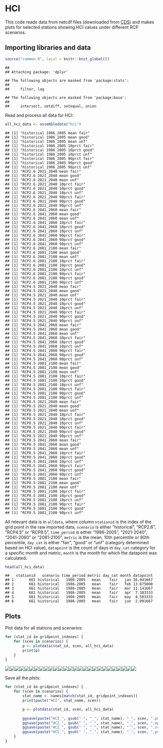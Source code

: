 HCI
================

This code reads data from netcdf files (downloaded from
[CDS](https://cds.climate.copernicus.eu/cdsapp#!/dataset/sis-tourism-climate-suitability-indicators?tab=overview))
and makes plots for selected stations showing HCI values under different
RCP scenarios.

## Importing libraries and data

``` r
source("common.R", local = knitr::knit_global())
```

    ## 
    ## Attaching package: 'dplyr'

    ## The following objects are masked from 'package:stats':
    ## 
    ##     filter, lag

    ## The following objects are masked from 'package:base':
    ## 
    ##     intersect, setdiff, setequal, union

Read and process all data for HCI:

``` r
all_hci_data <- assembledata("hci")
```

    ## [1] "historical 1986_2005 mean fair"
    ## [1] "historical 1986_2005 mean good"
    ## [1] "historical 1986_2005 mean unf"
    ## [1] "historical 1986_2005 10prct fair"
    ## [1] "historical 1986_2005 10prct good"
    ## [1] "historical 1986_2005 10prct unf"
    ## [1] "historical 1986_2005 90prct fair"
    ## [1] "historical 1986_2005 90prct good"
    ## [1] "historical 1986_2005 90prct unf"
    ## [1] "RCP2.6 2021_2040 mean fair"
    ## [1] "RCP2.6 2021_2040 mean good"
    ## [1] "RCP2.6 2021_2040 mean unf"
    ## [1] "RCP2.6 2021_2040 10prct fair"
    ## [1] "RCP2.6 2021_2040 10prct good"
    ## [1] "RCP2.6 2021_2040 10prct unf"
    ## [1] "RCP2.6 2021_2040 90prct fair"
    ## [1] "RCP2.6 2021_2040 90prct good"
    ## [1] "RCP2.6 2021_2040 90prct unf"
    ## [1] "RCP2.6 2041_2060 mean fair"
    ## [1] "RCP2.6 2041_2060 mean good"
    ## [1] "RCP2.6 2041_2060 mean unf"
    ## [1] "RCP2.6 2041_2060 10prct fair"
    ## [1] "RCP2.6 2041_2060 10prct good"
    ## [1] "RCP2.6 2041_2060 10prct unf"
    ## [1] "RCP2.6 2041_2060 90prct fair"
    ## [1] "RCP2.6 2041_2060 90prct good"
    ## [1] "RCP2.6 2041_2060 90prct unf"
    ## [1] "RCP2.6 2081_2100 mean fair"
    ## [1] "RCP2.6 2081_2100 mean good"
    ## [1] "RCP2.6 2081_2100 mean unf"
    ## [1] "RCP2.6 2081_2100 10prct fair"
    ## [1] "RCP2.6 2081_2100 10prct good"
    ## [1] "RCP2.6 2081_2100 10prct unf"
    ## [1] "RCP2.6 2081_2100 90prct fair"
    ## [1] "RCP2.6 2081_2100 90prct good"
    ## [1] "RCP2.6 2081_2100 90prct unf"
    ## [1] "RCP4.5 2021_2040 mean fair"
    ## [1] "RCP4.5 2021_2040 mean good"
    ## [1] "RCP4.5 2021_2040 mean unf"
    ## [1] "RCP4.5 2021_2040 10prct fair"
    ## [1] "RCP4.5 2021_2040 10prct good"
    ## [1] "RCP4.5 2021_2040 10prct unf"
    ## [1] "RCP4.5 2021_2040 90prct fair"
    ## [1] "RCP4.5 2021_2040 90prct good"
    ## [1] "RCP4.5 2021_2040 90prct unf"
    ## [1] "RCP4.5 2041_2060 mean fair"
    ## [1] "RCP4.5 2041_2060 mean good"
    ## [1] "RCP4.5 2041_2060 mean unf"
    ## [1] "RCP4.5 2041_2060 10prct fair"
    ## [1] "RCP4.5 2041_2060 10prct good"
    ## [1] "RCP4.5 2041_2060 10prct unf"
    ## [1] "RCP4.5 2041_2060 90prct fair"
    ## [1] "RCP4.5 2041_2060 90prct good"
    ## [1] "RCP4.5 2041_2060 90prct unf"
    ## [1] "RCP4.5 2081_2100 mean fair"
    ## [1] "RCP4.5 2081_2100 mean good"
    ## [1] "RCP4.5 2081_2100 mean unf"
    ## [1] "RCP4.5 2081_2100 10prct fair"
    ## [1] "RCP4.5 2081_2100 10prct good"
    ## [1] "RCP4.5 2081_2100 10prct unf"
    ## [1] "RCP4.5 2081_2100 90prct fair"
    ## [1] "RCP4.5 2081_2100 90prct good"
    ## [1] "RCP4.5 2081_2100 90prct unf"
    ## [1] "RCP8.5 2021_2040 mean fair"
    ## [1] "RCP8.5 2021_2040 mean good"
    ## [1] "RCP8.5 2021_2040 mean unf"
    ## [1] "RCP8.5 2021_2040 10prct fair"
    ## [1] "RCP8.5 2021_2040 10prct good"
    ## [1] "RCP8.5 2021_2040 10prct unf"
    ## [1] "RCP8.5 2021_2040 90prct fair"
    ## [1] "RCP8.5 2021_2040 90prct good"
    ## [1] "RCP8.5 2021_2040 90prct unf"
    ## [1] "RCP8.5 2041_2060 mean fair"
    ## [1] "RCP8.5 2041_2060 mean good"
    ## [1] "RCP8.5 2041_2060 mean unf"
    ## [1] "RCP8.5 2041_2060 10prct fair"
    ## [1] "RCP8.5 2041_2060 10prct good"
    ## [1] "RCP8.5 2041_2060 10prct unf"
    ## [1] "RCP8.5 2041_2060 90prct fair"
    ## [1] "RCP8.5 2041_2060 90prct good"
    ## [1] "RCP8.5 2041_2060 90prct unf"
    ## [1] "RCP8.5 2081_2100 mean fair"
    ## [1] "RCP8.5 2081_2100 mean good"
    ## [1] "RCP8.5 2081_2100 mean unf"
    ## [1] "RCP8.5 2081_2100 10prct fair"
    ## [1] "RCP8.5 2081_2100 10prct good"
    ## [1] "RCP8.5 2081_2100 10prct unf"
    ## [1] "RCP8.5 2081_2100 90prct fair"
    ## [1] "RCP8.5 2081_2100 90prct good"
    ## [1] "RCP8.5 2081_2100 90prct unf"

All relevant data is in `alldata`, where column `stationid` is the index
of the grid point in the raw imported data, `scenario` is either
“historical”, “RCP2.6”, “RCP4.5” or “RCP8.5”, `time_period` is either
“1986-2005”, “2021-2040”, “2041-2060” or “2081-2100”, `metric` is the
mean, 10th percentile or 90th percentile, `day_cat` is either “fair”,
“good” or “unf” (category determined based on HCI value), `datapoint` is
the count of days in `day_cat` category for a specific month and metric,
`month` is the month for which the datapoint was calculated.

``` r
head(all_hci_data)
```

    ##   stationid   scenario time_period metric day_cat month datapoint
    ## 1       661 historical   1986-2005   mean    fair   jan 16.941667
    ## 2       661 historical   1986-2005   mean    fair   feb 13.875000
    ## 3       661 historical   1986-2005   mean    fair   mar 11.141667
    ## 4       661 historical   1986-2005   mean    fair   apr  7.383333
    ## 5       661 historical   1986-2005   mean    fair   may  4.583333
    ## 6       661 historical   1986-2005   mean    fair   jun  2.091667

## Plots

Plot data for all stations and scenarios:

``` r
for (stat_id in gridpoint_indexes) {
    for (scen in scenarios) {
        p <- plotdata(stat_id, scen, all_hci_data)
        print(p)
    }
}
```

![](HCI_files/figure-gfm/unnamed-chunk-4-1.svg)<!-- -->![](HCI_files/figure-gfm/unnamed-chunk-4-2.svg)<!-- -->![](HCI_files/figure-gfm/unnamed-chunk-4-3.svg)<!-- -->![](HCI_files/figure-gfm/unnamed-chunk-4-4.svg)<!-- -->![](HCI_files/figure-gfm/unnamed-chunk-4-5.svg)<!-- -->![](HCI_files/figure-gfm/unnamed-chunk-4-6.svg)<!-- -->![](HCI_files/figure-gfm/unnamed-chunk-4-7.svg)<!-- -->![](HCI_files/figure-gfm/unnamed-chunk-4-8.svg)<!-- -->![](HCI_files/figure-gfm/unnamed-chunk-4-9.svg)<!-- -->![](HCI_files/figure-gfm/unnamed-chunk-4-10.svg)<!-- -->![](HCI_files/figure-gfm/unnamed-chunk-4-11.svg)<!-- -->![](HCI_files/figure-gfm/unnamed-chunk-4-12.svg)<!-- -->![](HCI_files/figure-gfm/unnamed-chunk-4-13.svg)<!-- -->![](HCI_files/figure-gfm/unnamed-chunk-4-14.svg)<!-- -->![](HCI_files/figure-gfm/unnamed-chunk-4-15.svg)<!-- -->![](HCI_files/figure-gfm/unnamed-chunk-4-16.svg)<!-- -->![](HCI_files/figure-gfm/unnamed-chunk-4-17.svg)<!-- -->![](HCI_files/figure-gfm/unnamed-chunk-4-18.svg)<!-- -->![](HCI_files/figure-gfm/unnamed-chunk-4-19.svg)<!-- -->![](HCI_files/figure-gfm/unnamed-chunk-4-20.svg)<!-- -->![](HCI_files/figure-gfm/unnamed-chunk-4-21.svg)<!-- -->![](HCI_files/figure-gfm/unnamed-chunk-4-22.svg)<!-- -->![](HCI_files/figure-gfm/unnamed-chunk-4-23.svg)<!-- -->![](HCI_files/figure-gfm/unnamed-chunk-4-24.svg)<!-- -->![](HCI_files/figure-gfm/unnamed-chunk-4-25.svg)<!-- -->![](HCI_files/figure-gfm/unnamed-chunk-4-26.svg)<!-- -->![](HCI_files/figure-gfm/unnamed-chunk-4-27.svg)<!-- -->

Save all the plots:

``` r
for (stat_id in gridpoint_indexes) {
    for (scen in scenarios) {
        stat_name <- names[match(stat_id, gridpoint_indexes)]
        print(paste("HCI", stat_name, scen))

        p <- plotdata(stat_id, scen, all_hci_data)
        
        ggsave(paste("HCI_", gsub(" ", "_", stat_name), "_", scen, ".pdf", sep=""), p, width=9, height=4, units="in", path="../output/pdf/HCI", device=cairo_pdf)
        ggsave(paste("HCI_", gsub(" ", "_", stat_name), "_", scen, ".eps", sep=""), p, width=9, height=4, units="in", path="../output/eps/HCI", device=cairo_ps)
        ggsave(paste("HCI_", gsub(" ", "_", stat_name), "_", scen, ".svg", sep=""), p, width=9, height=4, units="in", path="../output/svg/HCI")
        ggsave(paste("HCI_", gsub(" ", "_", stat_name), "_", scen, ".png", sep=""), p, width=9, height=4, units="in", path="../output/png/HCI", dpi=500)
    }
}
```
